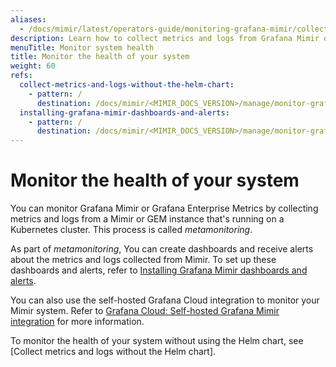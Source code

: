 ```yaml
---
aliases:
  - /docs/mimir/latest/operators-guide/monitoring-grafana-mimir/collecting-metrics-and-logs/
description: Learn how to collect metrics and logs from Grafana Mimir or GEM itself.
menuTitle: Monitor system health
title: Monitor the health of your system
weight: 60
refs:
  collect-metrics-and-logs-without-the-helm-chart:
    - pattern: /
      destination: /docs/mimir/<MIMIR_DOCS_VERSION>/manage/monitor-grafana-mimir/collecting-metrics-and-logs/#collect-metrics-and-logs-without-the-helm-chart
  installing-grafana-mimir-dashboards-and-alerts:
    - pattern: /
      destination: /docs/mimir/<MIMIR_DOCS_VERSION>/manage/monitor-grafana-mimir/installing-dashboards-and-alerts/
---
```


# Monitor the health of your system

You can monitor Grafana Mimir or Grafana Enterprise Metrics by collecting metrics and logs from a Mimir or GEM instance that's running on a Kubernetes cluster. This process is called _metamonitoring_.

As part of *metamonitoring*, You can create dashboards and receive alerts about the metrics and logs collected from Mimir. To set up these dashboards and alerts,
refer to [Installing Grafana Mimir dashboards and alerts](https://grafana.com/docs/mimir/<MIMIR_VERSION>/manage/monitor-grafana-mimir/installing-dashboards-and-alerts/).

You can also use the self-hosted Grafana Cloud integration to monitor your Mimir system. Refer to [Grafana Cloud: Self-hosted Grafana Mimir integration](/docs/grafana-cloud/monitor-infrastructure/integrations/integration-reference/integration-mimir/) for more information.

To monitor the health of your system without using the Helm chart, see [Collect metrics and logs without the Helm chart].